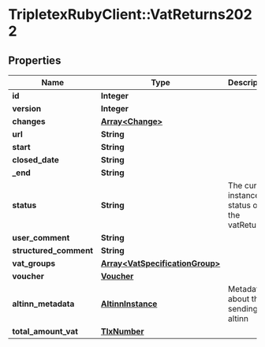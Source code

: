 # TripletexRubyClient::VatReturns2022

## Properties
Name | Type | Description | Notes
------------ | ------------- | ------------- | -------------
**id** | **Integer** |  | [optional] 
**version** | **Integer** |  | [optional] 
**changes** | [**Array&lt;Change&gt;**](Change.md) |  | [optional] 
**url** | **String** |  | [optional] 
**start** | **String** |  | [optional] 
**closed_date** | **String** |  | [optional] 
**_end** | **String** |  | [optional] 
**status** | **String** | The current instance status of the vatReturns. | [optional] 
**user_comment** | **String** |  | [optional] 
**structured_comment** | **String** |  | [optional] 
**vat_groups** | [**Array&lt;VatSpecificationGroup&gt;**](VatSpecificationGroup.md) |  | [optional] 
**voucher** | [**Voucher**](Voucher.md) |  | [optional] 
**altinn_metadata** | [**AltinnInstance**](AltinnInstance.md) | Metadata about the sending in altinn | [optional] 
**total_amount_vat** | [**TlxNumber**](TlxNumber.md) |  | [optional] 


